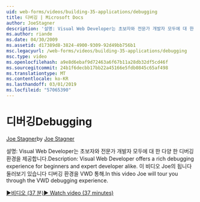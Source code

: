```yaml
---
uid: web-forms/videos/building-35-applications/debugging
title: 디버깅 | Microsoft Docs
author: JoeStagner
description: '설명: Visual Web Developer는 초보자와 전문가 개발자 모두에 대 한 다양 한 디버깅 환경을 제공합니다. 이 비디오에서 Joe는 둘러보기 있습니다를 VW 통해...'
ms.author: riande
ms.date: 04/30/2009
ms.assetid: d17389d8-3824-4900-9309-92d49bb756b1
msc.legacyurl: /web-forms/videos/building-35-applications/debugging
msc.type: video
ms.openlocfilehash: a9e8d6ebaf9d72463a6f67b11a28db32df5cd46f
ms.sourcegitcommit: 24b1f6decbb17bb22a45166e5fdb0845c65af498
ms.translationtype: MT
ms.contentlocale: ko-KR
ms.lasthandoff: 03/01/2019
ms.locfileid: "57065390"
---
```

<a name="debugging"></a><span data-ttu-id="cfdab-104">디버깅</span><span class="sxs-lookup"><span data-stu-id="cfdab-104">Debugging</span></span>
====================
<span data-ttu-id="cfdab-105">[Joe Stagner](https://github.com/JoeStagner)</span><span class="sxs-lookup"><span data-stu-id="cfdab-105">by [Joe Stagner](https://github.com/JoeStagner)</span></span>

<span data-ttu-id="cfdab-106">설명: Visual Web Developer는 초보자와 전문가 개발자 모두에 대 한 다양 한 디버깅 환경을 제공합니다.</span><span class="sxs-lookup"><span data-stu-id="cfdab-106">Description: Visual Web Developer offers a rich debugging experience for beginners and expert developer alike.</span></span> <span data-ttu-id="cfdab-107">이 비디오 Joe의 됩니다 둘러보기 있습니다 디버깅 환경을 VWD 통해.</span><span class="sxs-lookup"><span data-stu-id="cfdab-107">In this video Joe will tour you through the VWD debugging experience.</span></span>

[<span data-ttu-id="cfdab-108">&#9654;비디오 (37 분)</span><span class="sxs-lookup"><span data-stu-id="cfdab-108">&#9654; Watch video (37 minutes)</span></span>](https://channel9.msdn.com/Blogs/ASP-NET-Site-Videos/debugging)
